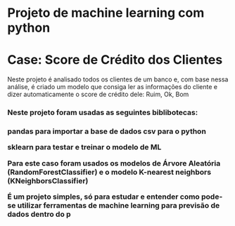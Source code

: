 <h1>Projeto de machine learning com python</h1>

<h1>Case: Score de Crédito dos Clientes</h1>

<p>Neste projeto é analisado todos os clientes de um banco e, com base nessa análise, é criado um modelo que consiga ler as informações do cliente e dizer automaticamente o score de crédito dele: Ruim, Ok, Bom <p/> 
  
<h3>Neste projeto foram usadas as seguintes biblibotecas:<h3/>
 <p>pandas para importar a base de dados csv para o python<p/>
 <p>sklearn para testar e treinar o modelo de ML<p/>

 <p>Para este caso foram usados os modelos de Árvore Aleatória (RandomForestClassifier)
 e o modelo K-nearest neighbors (KNeighborsClassifier)</p>

 <p>É um projeto simples, só para estudar e entender como pode-se utilizar ferramentas 
 de machine learning para previsão de dados dentro do p <p/>
